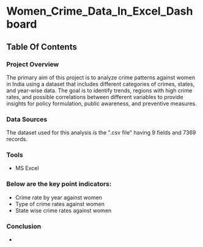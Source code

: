 # Women_Crime_Data_In_Excel_Dashboard

## Table Of Contents

### Project Overview
The primary aim of this project is to analyze crime patterns against women in India using a dataset that includes different categories of crimes, states, and year-wise data. The goal is to identify trends, regions with high crime rates, and possible correlations between different variables to provide insights for policy formulation, public awareness, and preventive measures.

### Data Sources
The dataset used for this analysis is the ".csv file" having 9 fields and 7369 records.

### Tools
- MS Excel

### Below are the key point indicators:
- Crime rate by year against women
- Type of crime rates against women
- State wise crime rates against women

### Conclusion
-
